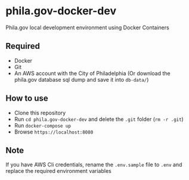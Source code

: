 # phila.gov-docker-dev
Phila.gov local development environment using Docker Containers

## Required
- Docker
- Git
- An AWS account with the City of Philadelphia (Or download the phila.gov database sql dump and save it into `db-data/`)

## How to use
- Clone this repository
- Run `cd phila.gov-docker-dev` and delete the `.git` folder (`rm -r .git`)
- Run `docker-compose up`
- Browse `https://localhost:8080`

## Note
If you have AWS Cli credentials, rename the `.env.sample` file to `.env` and replace the required environment variables
